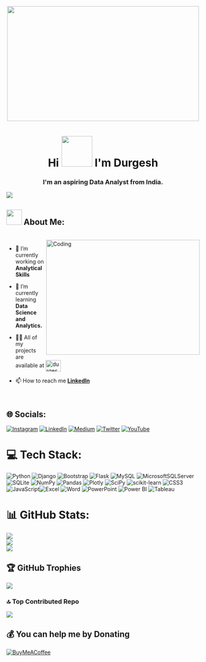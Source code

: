 <!-- MASTER PIC -->

<p align="center"> <a target="_blank" rel="noopener noreferrer" href="#"><img width="500" height="300" src="https://r7q6w9z6.rocketcdn.me/career/wp-content/uploads/2020/03/hello.gif" height="175px"/></a>

<!-- INTRODUCTION -->
    
<h1 align="center">Hi <img src="https://raw.githubusercontent.com/MartinHeinz/MartinHeinz/master/wave.gif" width="80"> I'm Durgesh </h1>
<h3 align="center">I'm an aspiring Data Analyst from India.</h3>


<!-- INSERTING GIF ON RIGHT HAND SIDE AFTER ABOUT  -->
[![](https://visitcount.itsvg.in/api?id=durgeshanalyst&icon=5&color=6)](https://visitcount.itsvg.in)

<h2 dir="auto"><img src="https://camo.githubusercontent.com/63371d36886ee658f5a97401f393e1ab1684b2fd3de674b8f5efc7d410b2a3d0/68747470733a2f2f6d656469612e67697068792e636f6d2f6d656469612f57556c706c634d704f43456d5447427442572f67697068792e676966" width="40" data-animated-image="" ></a> <strong>About Me:</strong></h2>
<br>

<!-- ABOUT ME -->

<img align="right" alt="Coding" width="400" height="300" src="https://static.wixstatic.com/media/2be1ce_864567900845418ebfd61e297637464d~mv2.gif">

- 🔭 I’m currently working on **Analytical Skills**

- 🌱 I’m currently learning **Data Science and Analytics.**

- 👨‍💻 All of my projects are available at <a href="https://github.com/durgeshanalyst?tab=repositories"><img align="center" src="https://raw.githubusercontent.com/rahuldkjain/github-profile-readme-generator/master/src/images/icons/Social/github.svg" alt="durgeshanalyst" height="30" width="40" style="max-width: 100%;"></a>

- 📫 How to reach me **[LinkedIn](https://www.linkedin.com/in/durgeshanalyst)**

<br>

## 🌐 Socials:
[![Instagram](https://img.shields.io/badge/Instagram-%23E4405F.svg?logo=Instagram&logoColor=white)](https://instagram.com/durgeshanalyst) [![LinkedIn](https://img.shields.io/badge/LinkedIn-%230077B5.svg?logo=linkedin&logoColor=white)](https://linkedin.com/in/durgeshanalyst) [![Medium](https://img.shields.io/badge/Medium-12100E?logo=medium&logoColor=white)](https://medium.com/@durgeshanalyst) [![Twitter](https://img.shields.io/badge/Twitter-%231DA1F2.svg?logo=Twitter&logoColor=white)](https://twitter.com/DurgeshBR) [![YouTube](https://img.shields.io/badge/YouTube-%23FF0000.svg?logo=YouTube&logoColor=white)](https://youtube.com/@Be.Analyst) 

# 💻 Tech Stack:
![Python](https://img.shields.io/badge/python-3670A0?style=flat&logo=python&logoColor=ffdd54) ![Django](https://img.shields.io/badge/django-%23092E20.svg?style=flat&logo=django&logoColor=white) ![Bootstrap](https://img.shields.io/badge/bootstrap-%23563D7C.svg?style=flat&logo=bootstrap&logoColor=white) ![Flask](https://img.shields.io/badge/flask-%23000.svg?style=flat&logo=flask&logoColor=white) ![MySQL](https://img.shields.io/badge/mysql-%2300f.svg?style=flat&logo=mysql&logoColor=white) ![MicrosoftSQLServer](https://img.shields.io/badge/Microsoft%20SQL%20Sever-CC2927?style=flat&logo=microsoft%20sql%20server&logoColor=white) ![SQLite](https://img.shields.io/badge/sqlite-%2307405e.svg?style=flat&logo=sqlite&logoColor=white) ![NumPy](https://img.shields.io/badge/numpy-%23013243.svg?style=flat&logo=numpy&logoColor=white) ![Pandas](https://img.shields.io/badge/pandas-%23150458.svg?style=flat&logo=pandas&logoColor=white) ![Plotly](https://img.shields.io/badge/Plotly-%233F4F75.svg?style=flat&logo=plotly&logoColor=white) ![SciPy](https://img.shields.io/badge/SciPy-%230C55A5.svg?style=flat&logo=scipy&logoColor=%white) ![scikit-learn](https://img.shields.io/badge/scikit--learn-%23F7931E.svg?style=flat&logo=scikit-learn&logoColor=white) ![CSS3](https://img.shields.io/badge/css3-%231572B6.svg?style=flat&logo=css3&logoColor=white) ![JavaScript](https://img.shields.io/badge/javascript-%23323330.svg?style=flat&logo=javascript&logoColor=%23F7DF1E)![Excel](https://img.shields.io/badge/Excel-%23197EF2.svg?style=flat&logo=microsoft-excel&logoColor=white) ![Word](https://img.shields.io/badge/Word-%232B5797.svg?style=flat&logo=microsoft-word&logoColor=white) ![PowerPoint](https://img.shields.io/badge/PowerPoint-%23B7472A.svg?style=flat&logo=microsoft-powerpoint&logoColor=white) ![Power BI](https://img.shields.io/badge/Power%20BI-%23F2C811.svg?style=flat&logo=power-bi&logoColor=white) ![Tableau](https://img.shields.io/badge/Tableau-%23E97627.svg?style=flat&logo=tableau&logoColor=white)

# 📊 GitHub Stats:
![](https://github-readme-stats.vercel.app/api?username=durgeshanalyst&theme=flag-india&hide_border=false&include_all_commits=true&count_private=false)<br/>
![](https://github-readme-streak-stats.herokuapp.com/?user=durgeshanalyst&theme=flag-india&hide_border=false)<br/>
![](https://github-readme-stats.vercel.app/api/top-langs/?username=durgeshanalyst&theme=flag-india&hide_border=false&include_all_commits=true&count_private=false&layout=compact)

## 🏆 GitHub Trophies
![](https://github-profile-trophy.vercel.app/?username=durgeshanalyst&theme=gitdimmed&no-frame=true&no-bg=false&margin-w=4)

### 🔝 Top Contributed Repo
![](https://github-contributor-stats.vercel.app/api?username=durgeshanalyst&limit=5&theme=onestar&combine_all_yearly_contributions=true)

  ## 💰 You can help me by Donating
  [![BuyMeACoffee](https://img.shields.io/badge/Buy%20Me%20a%20Coffee-ffdd00?style=for-the-badge&logo=buy-me-a-coffee&logoColor=black)](https://buymeacoffee.com/durgeshanalyst) 

  
<!-- Proudly created with GPRM ( https://gprm.itsvg.in ) -->
